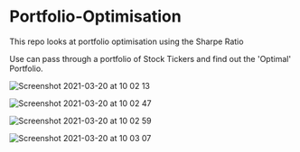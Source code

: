 # Portfolio-Optimisation
This repo looks at portfolio optimisation using the Sharpe Ratio

Use can pass through a portfolio of Stock Tickers and find out the 'Optimal' Portfolio. 



![Screenshot 2021-03-20 at 10 02 13](https://user-images.githubusercontent.com/19586482/111866480-aa7db780-8965-11eb-846b-2abfdadbfade.png)

![Screenshot 2021-03-20 at 10 02 47](https://user-images.githubusercontent.com/19586482/111866505-d731cf00-8965-11eb-8fe8-62df8f99c75f.png)

![Screenshot 2021-03-20 at 10 02 59](https://user-images.githubusercontent.com/19586482/111866508-e31d9100-8965-11eb-8794-9e6ac4fabc8a.png)

![Screenshot 2021-03-20 at 10 03 07](https://user-images.githubusercontent.com/19586482/111866512-e9ac0880-8965-11eb-956a-b91a963c8264.png)


